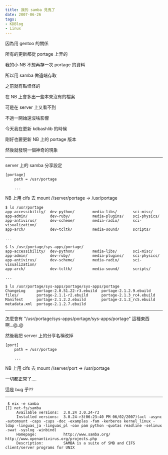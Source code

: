 ```yaml
---
title: 我的 samba 見鬼了
date: 2007-06-26
tags:
- KDBlog
- Linux
---
```

因為用 gentoo 的關係

所有的更新都從 portage 上弄的

我的小 NB 不想再存一次 portage 的資料

所以用 samba 做遠端存取

之前就有點怪怪的

在 NB 上會多出一些本來沒有的檔案

可是在 server 上又看不到

不過一開始還沒啥影響

今天我在更新 kdbashlib 的時候

剛好也要更新 NB 上的 portage 版本

然後就發現一個神奇的現象

---

server 上的 samba 分享設定

```
[portage]
	path = /usr/portage

	...
```

NB 上用 cifs 去 mount //server/portage -> /usr/portage

```
$ ls /usr/portage
app-accessibility/  dev-python/        media-libs/       sci-misc/
app-admin/          dev-ruby/          media-plugins/    sci-physics/
app-antivirus/      dev-scheme/        media-radio/      sci-visualization/
app-arch/           dev-tcltk/         media-sound/      scripts/

...
```

```
$ ls /usr/portage/sys-apps/portage/
app-accessibility/  dev-python/        media-libs/       sci-misc/
app-admin/          dev-ruby/          media-plugins/    sci-physics/
app-antivirus/      dev-scheme/        media-radio/      sci-visualization/
app-arch/           dev-tcltk/         media-sound/      scripts/

...
```

```
$ ls /usr/portage/sys-apps/portage/sys-apps/portage
ChangeLog     portage-2.0.51.22-r3.ebuild  portage-2.1.2.9.ebuild
files/        portage-2.1.1-r2.ebuild      portage-2.1.3_rc4.ebuild
Manifest      portage-2.1.2.2.ebuild       portage-2.1.3_rc5.ebuild
metadata.xml  portage-2.1.2.7.ebuild
```

---

怎麼會有 "/usr/portage/sys-apps/portage/sys-apps/portage" 這種東西啊...@_@

然後我把 server 上的分享名稱改掉

```
[port]
	path = /usr/portage

	...
```

NB 上用 cifs 去 mount //server/port -> /usr/portage

一切都正常了....

這是 bug 乎??

---

```
 $ eix -e samba
[I] net-fs/samba
     Available versions:  3.0.24 3.0.24-r3
     Installed versions:  3.0.24-r3(06:23:40 PM 06/02/2007)(acl -async -automount -caps -cups -doc -examples -fam -kerberos kernel_linux -ldap -linguas_ja -linguas_pl -oav pam python -quotas readline -selinux -swat -syslog -winbind)
     Homepage:            http://www.samba.org/ http://www.openantivirus.org/projects.php
     Description:         SAMBA is a suite of SMB and CIFS client/server programs for UNIX
```
